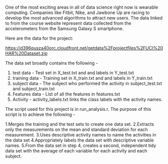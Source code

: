 One of the most exciting areas in all of data science right now is wearable computing. Companies like Fitbit, Nike, and Jawbone Up are racing to develop the most advanced algorithms to attract new users. The data linked to from the course website represent data collected from the accelerometers from the Samsung Galaxy S smartphone.  

Here are the data for the project:  

https://d396qusza40orc.cloudfront.net/getdata%2Fprojectfiles%2FUCI%20HAR%20Dataset.zip

The data set broadly contains the following -   
1. test data - Test set  in X_test.txt and and labels in Y_test.txt  
2. training data - Training set  in X_train.txt and and labels in Y_train.txt  
3. subject data - The subject who performed the activity in subject_test.txt and subject_train.txt  
4. Features data - List of all the features in features.txt
5. Activity - activity_labels.txt links the class labels with the activity names.

The script used for this project is in run_analysis.r. The purpose of this script is to achieve the following - 

1.Merges the training and the test sets to create one data set.
2.Extracts only the measurements on the mean and standard deviation for each measurement.
3.Uses descriptive activity names to name the activities in the data set
4.Appropriately labels the data set with descriptive variable names.
5.From the data set in step 4, creates a second, independent tidy data set with the average of each variable for each activity and each subject.
